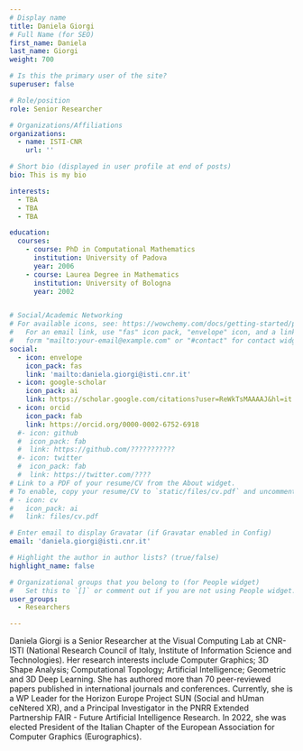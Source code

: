 ```yaml
---
# Display name
title: Daniela Giorgi
# Full Name (for SEO)
first_name: Daniela
last_name: Giorgi
weight: 700

# Is this the primary user of the site?
superuser: false

# Role/position
role: Senior Researcher

# Organizations/Affiliations
organizations:
  - name: ISTI-CNR
    url: ''

# Short bio (displayed in user profile at end of posts)
bio: This is my bio

interests:
  - TBA
  - TBA
  - TBA

education:
  courses:
    - course: PhD in Computational Mathematics
      institution: University of Padova
      year: 2006
    - course: Laurea Degree in Mathematics
      institution: University of Bologna
      year: 2002


# Social/Academic Networking
# For available icons, see: https://wowchemy.com/docs/getting-started/page-builder/#icons
#   For an email link, use "fas" icon pack, "envelope" icon, and a link in the
#   form "mailto:your-email@example.com" or "#contact" for contact widget.
social:
  - icon: envelope
    icon_pack: fas
    link: 'mailto:daniela.giorgi@isti.cnr.it'
  - icon: google-scholar
    icon_pack: ai
    link: https://scholar.google.com/citations?user=ReWkTsMAAAAJ&hl=it
  - icon: orcid
    icon_pack: fab
    link: https://orcid.org/0000-0002-6752-6918	
  #- icon: github
  #  icon_pack: fab
  #  link: https://github.com/???????????
  #- icon: twitter
  #  icon_pack: fab
  #  link: https://twitter.com/????
# Link to a PDF of your resume/CV from the About widget.
# To enable, copy your resume/CV to `static/files/cv.pdf` and uncomment the lines below.
# - icon: cv
#   icon_pack: ai
#   link: files/cv.pdf

# Enter email to display Gravatar (if Gravatar enabled in Config)
email: 'daniela.giorgi@isti.cnr.it'

# Highlight the author in author lists? (true/false)
highlight_name: false

# Organizational groups that you belong to (for People widget)
#   Set this to `[]` or comment out if you are not using People widget.
user_groups:
  - Researchers

---
```


Daniela Giorgi is a Senior Researcher at the Visual Computing Lab at CNR-ISTI (National Research Council of Italy, Institute of Information Science and Technologies). Her research interests include Computer Graphics; 3D Shape Analysis; Computational Topology; Artificial Intelligence; Geometric and 3D Deep Learning. She has authored more than 70 peer-reviewed papers published in international journals and conferences. Currently, she is a WP Leader for the Horizon Europe Project SUN (Social and hUman ceNtered XR), and a Principal Investigator in the PNRR Extended Partnership FAIR - Future Artificial Intelligence Research. In 2022, she was elected President of the Italian Chapter of the European Association for Computer Graphics (Eurographics).